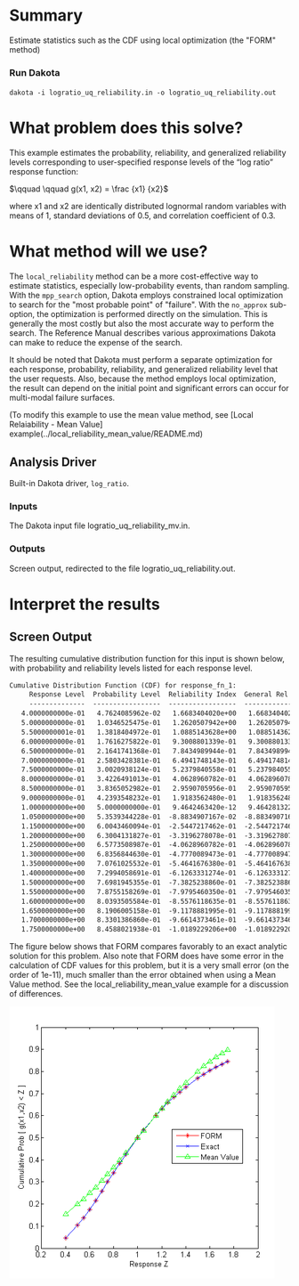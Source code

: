 # Summary
Estimate statistics such as the CDF using local optimization (the "FORM" method)

### Run Dakota

   `dakota -i logratio_uq_reliability.in -o logratio_uq_reliability.out`
 

# What problem does this solve?

This example estimates the probability, reliability, and generalized
reliability levels corresponding to user-specified response levels
of the “log ratio” response function:

$`\qquad \qquad g(x1, x2) = \frac {x1} {x2}`$

where x1 and x2 are identically distributed lognormal random variables
with means of 1, standard deviations of 0.5, and correlation
coefficient of 0.3.

# What method will we use?

The `local_reliability` method can be a more cost-effective way to
estimate statistics, especially low-probability events, than
random sampling. With the `mpp_search` option, Dakota employs constrained
local optimization to search for the "most probable point" of "failure".
With the `no_approx` sub-option, the optimization is performed directly
on the simulation. This is generally the most costly but also the most
accurate way to perform the search. The Reference Manual describes various
approximations Dakota can make to reduce the expense of the search.

It should be noted that Dakota must perform a separate optimization for
each response, probability, reliability, and generalized reliability
level that the user requests. Also, because the method employs local
optimization, the result can depend on the initial point and significant
errors can occur for multi-modal failure surfaces. 

(To modify this example to use the mean value method, see
[Local Relaiability - Mean Value] example(../local_reliability_mean_value/README.md)
## Analysis Driver

Built-in Dakota driver, `log_ratio`. 

### Inputs

The Dakota input file logratio_uq_reliability_mv.in.

### Outputs

Screen output, redirected to the file logratio_uq_reliability.out.


# Interpret the results
 
## Screen Output

The resulting cumulative distribution function for this input is shown below, with
probability and reliability levels listed for each response level.

```txt
Cumulative Distribution Function (CDF) for response_fn_1:
     Response Level  Probability Level  Reliability Index  General Rel Index
     --------------  -----------------  -----------------  -----------------
   4.0000000000e-01   4.7624085962e-02   1.6683404020e+00   1.6683404020e+00
   5.0000000000e-01   1.0346525475e-01   1.2620507942e+00   1.2620507942e+00
   5.5000000001e-01   1.3818404972e-01   1.0885143628e+00   1.0885143628e+00
   6.0000000000e-01   1.7616275822e-01   9.3008801339e-01   9.3008801339e-01
   6.5000000000e-01   2.1641741368e-01   7.8434989944e-01   7.8434989944e-01
   7.0000000000e-01   2.5803428381e-01   6.4941748143e-01   6.4941748143e-01
   7.5000000000e-01   3.0020938124e-01   5.2379840558e-01   5.2379840558e-01
   8.0000000000e-01   3.4226491013e-01   4.0628960782e-01   4.0628960782e-01
   8.5000000000e-01   3.8365052982e-01   2.9590705956e-01   2.9590705956e-01
   9.0000000000e-01   4.2393548232e-01   1.9183562480e-01   1.9183562480e-01
   1.0000000000e+00   5.0000000000e-01   9.4642463420e-12   9.4642813228e-12
   1.0500000000e+00   5.3539344228e-01  -8.8834907167e-02  -8.8834907167e-02
   1.1500000000e+00   6.0043460094e-01  -2.5447217462e-01  -2.5447217462e-01
   1.2000000000e+00   6.3004131827e-01  -3.3196278078e-01  -3.3196278078e-01
   1.2500000000e+00   6.5773508987e-01  -4.0628960782e-01  -4.0628960782e-01
   1.3000000000e+00   6.8356844630e-01  -4.7770089473e-01  -4.7770089473e-01
   1.3500000000e+00   7.0761025532e-01  -5.4641676380e-01  -5.4641676380e-01
   1.4000000000e+00   7.2994058691e-01  -6.1263331274e-01  -6.1263331274e-01
   1.5000000000e+00   7.6981945355e-01  -7.3825238860e-01  -7.3825238860e-01
   1.5500000000e+00   7.8755158269e-01  -7.9795460350e-01  -7.9795460350e-01
   1.6000000000e+00   8.0393505584e-01  -8.5576118635e-01  -8.5576118635e-01
   1.6500000000e+00   8.1906005158e-01  -9.1178881995e-01  -9.1178881995e-01
   1.7000000000e+00   8.3301386860e-01  -9.6614373461e-01  -9.6614373461e-01
   1.7500000000e+00   8.4588021938e-01  -1.0189229206e+00  -1.0189229206e+00
```

The figure below shows that FORM compares favorably to an exact analytic
solution for this problem. Also note that FORM does have some error in
the calculation of CDF values for this problem, but it is a very small
error (on the order of 1e-11), much smaller than the error obtained
when using a Mean Value method. See the local_reliability_mean_value example
for a discussion of differences.

![Screen Output](cdf_form.png)
